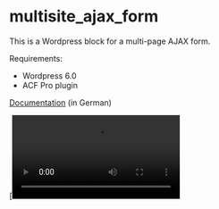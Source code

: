 # multisite_ajax_form

This is a Wordpress block for a multi-page AJAX form. 

Requirements:
- Wordpress 6.0
- ACF Pro plugin

[Documentation](https://ulrich.digital/acf-formular-per-ajax-verarbeiten/) (in German)




[![Watch the video](https://ulrich.digital/wp-content/uploads/2023/03/webdesign_schwyz_mehrseitiges_formular_ajax.mp4)
